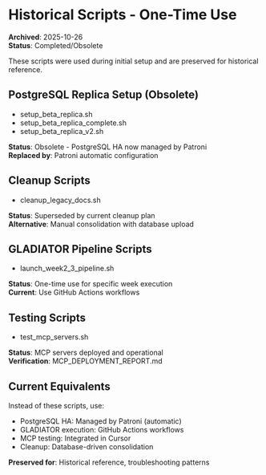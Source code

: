 # Historical Scripts - One-Time Use
**Archived**: 2025-10-26  
**Status**: Completed/Obsolete

These scripts were used during initial setup and are preserved for historical reference.

## PostgreSQL Replica Setup (Obsolete)
- setup_beta_replica.sh
- setup_beta_replica_complete.sh
- setup_beta_replica_v2.sh

**Status**: Obsolete - PostgreSQL HA now managed by Patroni  
**Replaced by**: Patroni automatic configuration

## Cleanup Scripts
- cleanup_legacy_docs.sh

**Status**: Superseded by current cleanup plan  
**Alternative**: Manual consolidation with database upload

## GLADIATOR Pipeline Scripts
- launch_week2_3_pipeline.sh

**Status**: One-time use for specific week execution  
**Current**: Use GitHub Actions workflows

## Testing Scripts
- test_mcp_servers.sh

**Status**: MCP servers deployed and operational  
**Verification**: MCP_DEPLOYMENT_REPORT.md

## Current Equivalents

Instead of these scripts, use:
- PostgreSQL HA: Managed by Patroni (automatic)
- GLADIATOR execution: GitHub Actions workflows
- MCP testing: Integrated in Cursor
- Cleanup: Database-driven consolidation

**Preserved for**: Historical reference, troubleshooting patterns


